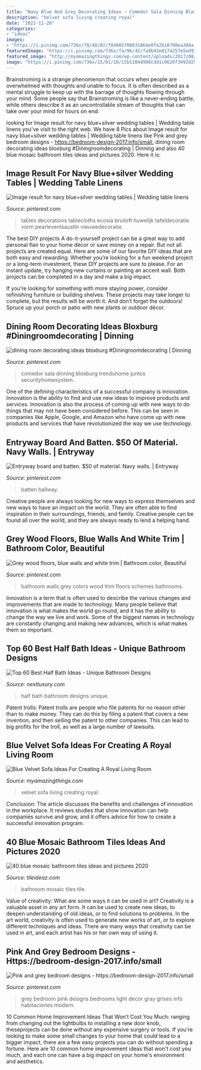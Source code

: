 ```yaml
---
title: "Navy Blue And Grey Decorating Ideas ~ Comedor Sala Dinning Bloxburg Trenduhome Juntos Securityhomesystem"
description: "Velvet sofa living creating royal"
date: "2022-11-26"
categories:
- "ideas"
images:
- "https://i.pinimg.com/736x/f0/48/02/f04802708031864e0fe2b10790ea384a--navy-walls-batten.jpg"
featuredImage: "https://i.pinimg.com/736x/fa/9b/42/fa9b42e8174257e5ed93239c7a4ee434.jpg"
featured_image: "http://myamazingthings.com/wp-content/uploads/2017/08/blue-velvet-sofa-5.jpg"
image: "https://i.pinimg.com/736x/15/b1/10/15b1104d998cdd1c0620f3492d29c519.jpg"
---
```



Brainstroming is a strange phenomenon that occurs when people are overwhelmed with thoughts and unable to focus. It is often described as a mental struggle to keep up with the barrage of thoughts flowing through your mind. Some people say that Brainstroming is like a never-ending battle, while others describe it as an uncontrollable stream of thoughts that can take over your mind for hours on end.

	

		
looking for Image result for navy blue+silver wedding tables | Wedding table linens you've visit to the right web. We have 8 Pics about Image result for navy blue+silver wedding tables | Wedding table linens like Pink and grey bedroom designs - https://bedroom-design-2017.info/small, dining room decorating ideas bloxburg #Diningroomdecorating | Dinning and also 40 blue mosaic bathroom tiles ideas and pictures 2020. Here it is:
		
    
## Image Result For Navy Blue+silver Wedding Tables | Wedding Table Linens

<img loading=lazy src="https://i.pinimg.com/736x/15/b1/10/15b1104d998cdd1c0620f3492d29c519.jpg" onerror="this.onerror=null;this.src='https://tse2.mm.bing.net/th?id=OIP.wHutaa1NPwAXIkwrLi5qawHaLH&amp;pid=15.1';" alt="Image result for navy blue+silver wedding tables | Wedding table linens">

_Source: pinterest.com_

>tables decorations tablecloths ecosia bruiloft huwelijk tafeldecoratie vorm pearleventsaustin nieuwedecoratie. 

	

The best DIY projects
A do-it-yourself project can be a great way to add personal flair to your home décor or save money on a repair. But not all projects are created equal. Here are some of our favorite DIY ideas that are both easy and rewarding.
Whether you’re looking for a fun weekend project or a long-term investment, these DIY projects are sure to please. For an instant update, try hanging new curtains or painting an accent wall. Both projects can be completed in a day and make a big impact.

If you’re looking for something with more staying power, consider refinishing furniture or building shelves. These projects may take longer to complete, but the results will be worth it. And don’t forget the outdoors! Spruce up your porch or patio with new plants or outdoor décor.

    
## Dining Room Decorating Ideas Bloxburg #Diningroomdecorating | Dinning

<img loading=lazy src="https://i.pinimg.com/736x/fa/9b/42/fa9b42e8174257e5ed93239c7a4ee434.jpg" onerror="this.onerror=null;this.src='https://tse3.mm.bing.net/th?id=OIP.v-JowCpyxGBWTpN5-eZ5cQHaJ3&amp;pid=15.1';" alt="dining room decorating ideas bloxburg #Diningroomdecorating | Dinning">

_Source: pinterest.com_

>comedor sala dinning bloxburg trenduhome juntos securityhomesystem. 

	

One of the defining characteristics of a successful company is innovation. Innovation is the ability to find and use new ideas to improve products and services. Innovation is also the process of coming up with new ways to do things that may not have been considered before. This can be seen in companies like Apple, Google, and Amazon who have come up with new products and services that have revolutionized the way we use technology.

    
## Entryway Board And Batten. $50 Of Material. Navy Walls. | Entryway

<img loading=lazy src="https://i.pinimg.com/736x/f0/48/02/f04802708031864e0fe2b10790ea384a--navy-walls-batten.jpg" onerror="this.onerror=null;this.src='https://tse4.mm.bing.net/th?id=OIP.7Kji4_qjWe2krWrBYNb3vAHaJ3&amp;pid=15.1';" alt="Entryway board and batten. $50 of material. Navy walls. | Entryway">

_Source: pinterest.com_

>batten hallway. 

	

Creative people are always looking for new ways to express themselves and new ways to have an impact on the world. They are often able to find inspiration in their surroundings, friends, and family. Creative people can be found all over the world, and they are always ready to lend a helping hand.

    
## Grey Wood Floors, Blue Walls And White Trim | Bathroom Color, Beautiful

<img loading=lazy src="https://i.pinimg.com/736x/bc/ca/19/bcca19202b59885cb1e8412ec58f56fb--bathroom-colors-bathroom-color-schemes.jpg" onerror="this.onerror=null;this.src='https://tse4.mm.bing.net/th?id=OIP.nGhK9OB3rS4tbSGcYCC0tAHaKe&amp;pid=15.1';" alt="Grey wood floors, blue walls and white trim | Bathroom color, Beautiful">

_Source: pinterest.com_

>bathroom walls grey colors wood trim floors schemes bathrooms. 

	

Innovation is a term that is often used to describe the various changes and improvements that are made to technology. Many people believe that innovation is what makes the world go round, and it has the ability to change the way we live and work. Some of the biggest names in technology are constantly changing and making new advances, which is what makes them so important.

    
## Top 60 Best Half Bath Ideas - Unique Bathroom Designs

<img loading=lazy src="http://nextluxury.com/wp-content/uploads/half-bath-design-ideas-inspiration.jpg" onerror="this.onerror=null;this.src='https://tse1.mm.bing.net/th?id=OIP.DFXfSYPQJHNnYJqaGPikVgAAAA&amp;pid=15.1';" alt="Top 60 Best Half Bath Ideas - Unique Bathroom Designs">

_Source: nextluxury.com_

>half bath bathroom designs unique. 

	

Patent trolls:
Patent trolls are people who file patents for no reason other than to make money. They can do this by filing a patent that covers a new invention, and then selling the patent to other companies. This can lead to big profits for the troll, as well as a large number of lawsuits.

    
## Blue Velvet Sofa Ideas For Creating A Royal Living Room

<img loading=lazy src="http://myamazingthings.com/wp-content/uploads/2017/08/blue-velvet-sofa-5.jpg" onerror="this.onerror=null;this.src='https://tse3.mm.bing.net/th?id=OIP.MWRIRhefcruuHeaoQ381CQHaE8&amp;pid=15.1';" alt="Blue Velvet Sofa Ideas For Creating A Royal Living Room">

_Source: myamazingthings.com_

>velvet sofa living creating royal. 

	

Conclusion:
The article discusses the benefits and challenges of innovation in the workplace. It reviews studies that show innovation can help companies survive and grow, and it offers advice for how to create a successful innovation program.

    
## 40 Blue Mosaic Bathroom Tiles Ideas And Pictures 2020

<img loading=lazy src="https://www.tileideaz.com/wp-content/uploads/2015/03/blue_mosaic_bathroom_tiles_2.jpg" onerror="this.onerror=null;this.src='https://tse3.mm.bing.net/th?id=OIP.j26IUGkac8uwjcE6Hu_IGwHaKG&amp;pid=15.1';" alt="40 blue mosaic bathroom tiles ideas and pictures 2020">

_Source: tileideaz.com_

>bathroom mosaic tiles tile. 

	

Value of creativity: What are some ways it can be used in art?
Creativity is a valuable asset in any art form. It can be used to create new ideas, to deepen understanding of old ideas, or to find solutions to problems. In the art world, creativity is often used to generate new works of art, or to explore different techniques and ideas. There are many ways that creativity can be used in art, and each artist has his or her own way of using it.

    
## Pink And Grey Bedroom Designs - Https://bedroom-design-2017.info/small

<img loading=lazy src="https://i.pinimg.com/736x/04/4a/8f/044a8f96c23c108b7047bdb3924241a4--grey-bedroom-design-bedroom-designs.jpg" onerror="this.onerror=null;this.src='https://tse2.mm.bing.net/th?id=OIP.-7KTzlIROlFFR4o25K0kJQHaLp&amp;pid=15.1';" alt="Pink and grey bedroom designs - https://bedroom-design-2017.info/small">

_Source: pinterest.com_

>grey bedroom pink designs bedrooms light decor gray grises info habitaciones modern. 

	

10 Common Home Improvement Ideas That Won’t Cost You Much: ranging from changing out the lightbulbs to installing a new door knob, theseprojects can be done without any expensive surgery or tools.
If you're looking to make some small changes to your home that could lead to a bigger impact, there are a few easy projects you can do without spending a fortune. Here are 10 common home improvement ideas that won't cost you much, and each one can have a big impact on your home's environment and aesthetics.

